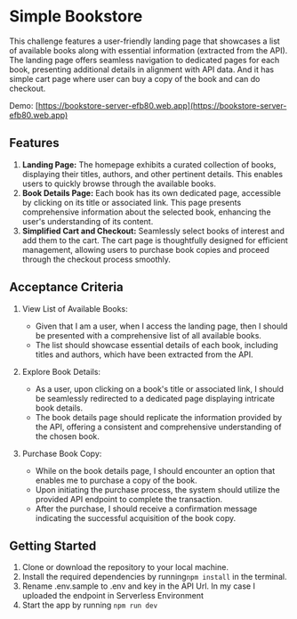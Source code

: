 # Simple Bookstore

This challenge features a user-friendly landing page that showcases a list of available books along with essential information (extracted from the API). The landing page offers seamless navigation to dedicated pages for each book, presenting additional details in alignment with API data. And it has simple cart page where user can buy a copy of the book and can do checkout.

Demo: [https://bookstore-server-efb80.web.app](https://bookstore-server-efb80.web.app)


## Features
1. **Landing Page:** The homepage exhibits a curated collection of books, displaying their titles, authors, and other pertinent details. This enables users to quickly browse through the available books.
2. **Book Details Page:** Each book has its own dedicated page, accessible by clicking on its title or associated link. This page presents comprehensive information about the selected book, enhancing the user's understanding of its content.
3. **Simplified Cart and Checkout:** Seamlessly select books of interest and add them to the cart. The cart page is thoughtfully designed for efficient management, allowing users to purchase book copies and proceed through the checkout process smoothly.

## Acceptance Criteria
1. View List of Available Books:
    * Given that I am a user, when I access the landing page, then I should be presented with a comprehensive list of all available books.
    * The list should showcase essential details of each book, including titles and authors, which have been extracted from the API.

2. Explore Book Details:
    * As a user, upon clicking on a book's title or associated link, I should be seamlessly redirected to a dedicated page displaying intricate book details.
    * The book details page should replicate the information provided by the API, offering a consistent and comprehensive understanding of the chosen book.
3. Purchase Book Copy:
    * While on the book details page, I should encounter an option that enables me to purchase a copy of the book.
    * Upon initiating the purchase process, the system should utilize the provided API endpoint to complete the transaction.
    * After the purchase, I should receive a confirmation message indicating the successful acquisition of the book copy.

## Getting Started
1. Clone or download the repository to your local machine.
2. Install the required dependencies by running`npm install` in the terminal.
3. Rename .env.sample to .env and key in the API Url. In my case I uploaded the endpoint in Serverless Environment
4. Start the app by running `npm run dev`